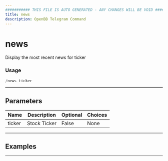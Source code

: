 ```yaml
---
########### THIS FILE IS AUTO GENERATED - ANY CHANGES WILL BE VOID ###########
title: news
description: OpenBB Telegram Command
---
```


# news

Display the most recent news for ticker

### Usage

```python wordwrap
/news ticker
```

---

## Parameters

| Name | Description | Optional | Choices |
| ---- | ----------- | -------- | ------- |
| ticker | Stock Ticker | False | None |


---

## Examples


---
